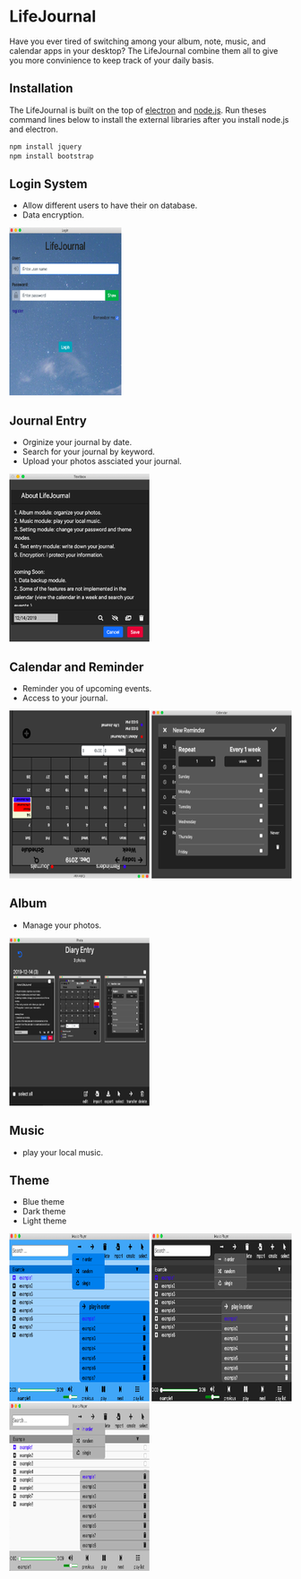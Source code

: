 # LifeJournal
Have you ever tired of switching among your album, note, music, and calendar apps in your desktop? The LifeJournal combine them all to give you more convinience to keep track of your daily basis. 

## Installation
The LifeJournal is built on the top of [electron](https://electronjs.org/docs/tutorial/installation) and [node.js](https://nodejs.org/en/download/). Run theses command lines below to install the external libraries after you install node.js and electron.

```bash
npm install jquery
npm install bootstrap
```

## Login System
* Allow different users to have their on database.
* Data encryption.
<img src="./image/login.png"  width="200" height="300">

## Journal Entry
* Orginize your journal by date.
* Search for your journal by keyword.
* Upload your photos assciated your journal.
<img src="./image/journalEntry.png"  width="250" height="300">


## Calendar and Reminder
* Reminder you of upcoming events.
* Access to your journal.
<div>
<img src="./image/calendar.png"  width="250" height="300">
<img src="./image/reminder.png"  width="250" height="300">
</div>

## Album
* Manage your photos.
<img src="./image/album.png"  width="250" height="300">

## Music
* play your local music.

## Theme
* Blue theme
* Dark theme
* Light theme
<div>
<img src="./image/blueTheme.png"  width="250" height="300">
<img src="./image/darkTheme.png"  width="250" height="300">
<img src="./image/lightTheme.png"  width="250" height="300">
</div>



